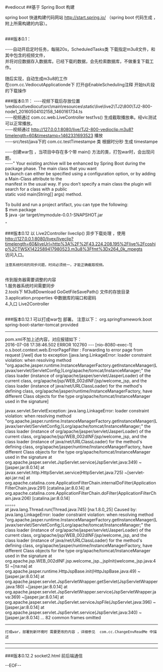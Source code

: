 #vediocut
##基于 Spring Boot 构建

spring boot 快速构建代码网站 http://start.spring.io/ （spring boot 代码生成 ，附上所需构建的内容）。
<br>
<br>


###版本0.1：

----自动开启定时任务，每隔20s，ScheduledTasks类 下载指定m3u8文件，和其中包含的视频文件，<br>
          并将对应数据存入数据库。已经下载的数据，会先检索数据库，不做重复下载工<br>
          作。<br>   
          随后实现，自动生成m3u8的工作<br>
          在com.cc.VediocutApplicationde下 打开@EnableScheduling注释 开始ts片段的下载操作
        
          
          
###版本0.11：
----视频下载后存放位置 \vediocut\vediocut\src\main\resources\static\live\live2\TJ2\800\TJ2-800-node1_20160504102158_1460161734.ts<br>
----视频通过 com.cc.web.LiveController test1vs() 生成截取播放串。经vlc测试可以正常播放。<br>
----视频通过  http://127.0.0.1:8080/live/TJ2-800-vedioclip.m3u8?timelength=60&timestamp=1462331693523 播放 <br>
----src/test/java下的  com.cc.testTimestampe 类  根据时分秒 生成  timestampe

----创建war包 ，当项目中存在多个带 main() 方法的类，打包war时，会出现问题。<br>
----" Your existing archive will be enhanced by Spring Boot during the package phase. The main class that you want<br>
      to launch can either be specified using a configuration option, or by adding a Main-Class attribute to the <br>
      manifest in the usual way. If you don’t specify a main class the plugin will search for a class with a public<br>
      static void main(String[] args) method.<br><br>
	To build and run a project artifact, you can type the following:<br>
	$ mvn package<br>
	$ java -jar target/mymodule-0.0.1-SNAPSHOT.jar<br>

    " 
   
###版本0.12 
    以 Live2Controller liveclip() 异步下载处理  ，使用 <br>
    	http://127.0.0.1:8080/livex/liveclip?timelength=60&liveUrl=http%3A%2F%2F43.224.208.195%2Flive%2Fcoship%2CTWSX1422589417980523.m3u8%3Ffmt%3Dx264_0k_mpegts
    	<br>
    访问入口。
    
    注意系统时间的同步问题，时间必须统一，才能正确截取视频。
    

 <br>
   传到服务器需要调整的内容<br>
   1.服务器系统时间需要同步<br>
   2.tools下 M3u8Download GoGetFileSavePath() 文件的存放目录<br>
   3.application.properties 中数据库的端口和密码<br>
   4.入口   Live2Controller<br> 
   
 <br>  
 

###版本0.12.1
 	可以打成war包 部署。
 	注意以下： 
		<!--  部署war包时 需要这个  correct  千万不要注释掉-->
		<dependency>
			<groupId>org.springframework.boot</groupId>
			<artifactId>spring-boot-starter-tomcat</artifactId>
			<scope>provided</scope>
		</dependency>
		
--------------------------------
pom.xml不加上述内容，对应报错如下：<br>
2016-07-08 17:38:46.502 ERROR 102760 --- [nio-8080-exec-1] o.s.boot.context.web.ErrorPageFilter     : Forwarding to error page from request [/wel] due to exception [java.lang.LinkageError: loader constraint violation: when resolving method
"org.apache.jasper.runtime.InstanceManagerFactory.getInstanceManager(Ljavax/servlet/ServletConfig;)Lorg/apache/tomcat/InstanceManager;" the class loader (instance of org/apache/jasper/servlet/JasperLoader) of the current class, org/apache/jsp/WEB_002dINF/jsp/welcome_jsp, and the class loader (instance of java/net/URLClassLoader) for the method's defining class, org/apache/jasper/runtime/InstanceManagerFactory, have different Class objects for the type org/apache/tomcat/InstanceManager used in the signature]

javax.servlet.ServletException: java.lang.LinkageError: loader constraint violation: when resolving method "org.apache.jasper.runtime.InstanceManagerFactory.getInstanceManager(Ljavax/servlet/ServletConfig;)Lorg/apache/tomcat/InstanceManager;" the class loader (instance of org/apache/jasper/servlet/JasperLoader) of the
current class, org/apache/jsp/WEB_002dINF/jsp/welcome_jsp, and the class loader
(instance of java/net/URLClassLoader) for the method's defining class, org/apache/jasper/runtime/InstanceManagerFactory, have different Class objects for the type org/apache/tomcat/InstanceManager used in the signature
        at org.apache.jasper.servlet.JspServlet.service(JspServlet.java:349) ~[jasper.jar:8.0.14]
        at javax.servlet.http.HttpServlet.service(HttpServlet.java:725) ~[servlet-api.jar:na]
        at org.apache.catalina.core.ApplicationFilterChain.internalDoFilter(ApplicationFilterChain.java:291) [catalina.jar:8.0.14]
        at org.apache.catalina.core.ApplicationFilterChain.doFilter(ApplicationFilterChain.java:206) [catalina.jar:8.0.14]
<br>  。。。。。<br>
        at java.lang.Thread.run(Thread.java:745) [na:1.8.0_25]
Caused by: java.lang.LinkageError: loader constraint violation: when resolving method "org.apache.jasper.runtime.InstanceManagerFactory.getInstanceManager(Ljavax/servlet/ServletConfig;)Lorg/apache/tomcat/InstanceManager;" the class loader (instance of org/apache/jasper/servlet/JasperLoader) of the current class, org/apache/jsp/WEB_002dINF/jsp/welcome_jsp, and the class loader (instance of java/net/URLClassLoader) for the method's defining class, org/apache/jasper/runtime/InstanceManagerFactory, have different Class objects for the type org/apache/tomcat/InstanceManager used in the signature
        at org.apache.jsp.WEB_002dINF.jsp.welcome_jsp._jspInit(welcome_jsp.java:45) ~[na:na]
        at org.apache.jasper.runtime.HttpJspBase.init(HttpJspBase.java:49) ~[jasper.jar:8.0.14]
        at org.apache.jasper.servlet.JspServletWrapper.getServlet(JspServletWrapper.java:180) ~[jasper.jar:8.0.14]
        at org.apache.jasper.servlet.JspServletWrapper.service(JspServletWrapper.java:369) ~[jasper.jar:8.0.14]
        at org.apache.jasper.servlet.JspServlet.serviceJspFile(JspServlet.java:396) ~[jasper.jar:8.0.14]
        at org.apache.jasper.servlet.JspServlet.service(JspServlet.java:340) ~[jasper.jar:8.0.14]
        ... 82 common frames omitted

		
----------------------
	打成war，部署到新环境时 需要更改的内容 ，详细参见  com.cc.ChangeEnvReadMe 中描述
----------------------

---------------------------------
###版本0.12.2
 	socket2.html 前后端通信 
   
--EOF--